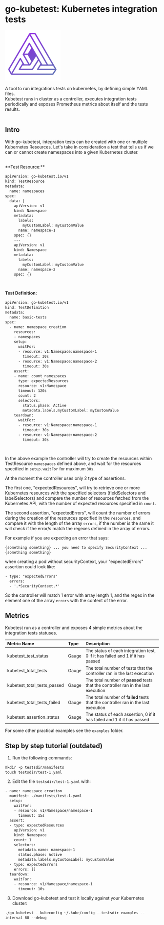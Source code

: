 # go-kubetest: Kubernetes integration tests

![go-kubetest logo](/assets/images/logo.png)

A tool to run integrations tests on kubernetes, by defining simple YAML files.<br>
Kubetest runs in cluster as a controller, executes integration tests periodically and exposes Prometheus metrics about itself and the tests results.
<br>
<br>

## Intro

With go-kubetest, integration tests can be created with one or multiple Kubernetes Resources. Let's take in consideration a test that tells us if we can or cannot create namespaces into a given Kubernetes cluster.

<br>
**Test Resource:**

```
apiVersion: go-kubetest.io/v1
kind: TestResource
metadata:
  name: namespaces
spec:
  data: |
    apiVersion: v1
    kind: Namespace
    metadata:
      labels:
        myCustomLabel: myCustomValue
      name: namespace-1
    spec: {}
    ---
    apiVersion: v1
    kind: Namespace
    metadata:
      labels:
        myCustomLabel: myCustomValue
      name: namespace-2
    spec: {}
```
<br>

**Test Definition:**

```
apiVersion: go-kubetest.io/v1
kind: TestDefinition
metadata:
  name: basic-tests
spec:
  - name: namespace_creation
    resources:
    - namespaces
    setup:
      waitFor:
      - resource: v1:Namespace:namespace-1
        timeout: 30s
      - resource: v1:Namespace:namespace-2
        timeout: 30s
    assert:
    - name: count_namespaces 
      type: expectedResources
      resource: v1:Namespace
      timeout: 120s
      count: 2
      selectors:
        status.phase: Active
        metadata.labels.myCustomLabel: myCustomValue
    teardown:
      waitFor:
      - resource: v1:Namespace:namespace-1
        timeout: 30s
      - resource: v1:Namespace:namespace-2
        timeout: 30s
```
<br>


In the above example the controller will try to create the resources within TestResource `namespaces` defined above, and wait for the resources specified in `setup.waitFor` for maximum `30s`.

At the moment the controller uses only 2 type of assertions.

The first one, "expectedResources", will try to retrieve one or more Kubernetes resources with the specified selectors (fieldSelectors and labelSelectors) and compare the number of resources fetched from the Kubernetes API, with the number of expected resources specified in `count`.

The second assertion, "expectedErrors", will count the number of errors during the creation of the resources specified in the `resources`, and compare it with the length of the array `errors`, if the number is the same it will check if the error/s match the regexes defined in the array of errors.

For example if you are expecting an error that says:
```
{something something} ... you need to specify SecurityContext ... {something something}
```
when creating a pod without securityContext, your "expectedErrors" assertion could look like:
```
- type: "expectedErrors"
  errors:
  - '.*SecurityContext.*'

```
So the controller will match 1 error with array length 1, and the regex in the element one of the array `errors` with the content of the error.

## Metrics

Kubetest run as a controller and exposes 4 simple metrics about the integration tests statuses.<br/>


| Metric Name                   | Type  | Description |
| :---                          | :---  | :---        |
| kubetest_test_status          | Gauge | The status of each integration test, 0 if it has failed and 1 if it has passed      |
| kubetest_total_tests          | Gauge | The total number of tests that the controller ran in the last execution             |
| kubetest_total_tests_passed   | Gauge | The total number of **passed** tests that the controller ran in the last execution  |
| kubetest_total_tests_failed   | Gauge | The total number of **failed** tests that the controller ran in the last execution  |
| kubetest_assertion_status     | Gauge | The status of each assertion, 0 if it has failed and 1 if it has passed             |


For some other practical examples see the `examples` folder.<br/>

## Step by step tutorial (outdated)

1. Run the following commands:<br/>
```
mkdir -p testsdir/manifests
touch testsdir/test-1.yaml
```

2. Edit the file `testsdir/test-1.yaml` with:<br/>
```
- name: namespace_creation
  manifest: ./manifests/test-1.yaml
  setup:
    waitFor:
    - resource: v1/Namespace/namespace-1
      timeout: 15s
  assert:
  - type: expectedResources
    apiVersion: v1
    kind: Namespace
    count: 1
    selectors:
      metadata.name: namespace-1
      status.phase: Active
      metadata.labels.myCustomLabel: myCustomValue
  - type: expectedErrors
    errors: []
  teardown:
    waitFor:
    - resource: v1/Namespace/namespace-1
      timeout: 10s
```

3. Download go-kubetest and test it locally against your Kubernetes cluster:<br/>

```
./go-kubetest --kubeconfig ~/.kube/config --testsdir examples --interval 60 --debug
```
